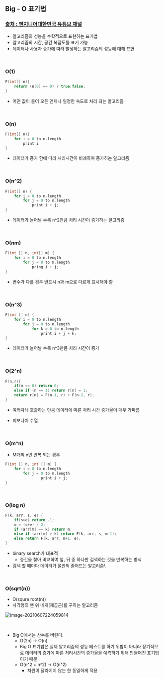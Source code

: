 ## Big - O 표기법

### [출처 : 엔지니어대한민국 유튜브 채널](https://www.youtube.com/watch?v=6Iq5iMCVsXA)

- 알고리즘의 성능을 수학적으로 표현하는 표기법
- 알고리즘의 시간, 공간 복잡도를 표기 가능
- 데이터나 사용자 증가에 따라 발생하는 알고리즘의 성능에 대해 표현

<br/>

### O(1) 

```c
F(int[] n){
    return (n[0] == 0) ? true:false;
}
```

- 어떤 값이 들어 오든 언제나 일정한 속도로 처리 되는 알고리즘

<br/>

### O(n)

```c
F(int[] n){
    for i = 0 to n.length
        print i
}
```



- 데이터가 증가 함에 따라 처리시간이 비례하여 증가하는 알고리즘

<br/>

### O(n^2)

```c
F(int[] n) {
    for i = 0 to n.length
        for j = 0 to n.length
            print i + j;
}
```

- 데이터가 늘어날 수록 n^2만큼 처리 시간이 증가하는 알고리즘

<br/>

### O(nm)

```c
F(int [] n, int[] m) {
    for i = 0 to n.length
        for j = 0 to m.length
            pring i + j;
}
```

- 변수가 다를 경우 반드시 n과 m으로 다르게 표시해야 함

<br/>

### O(n^3)

```c
F(int [] n) {
    for i = 0 to n.length
        for j = 0 to n.length
            for k = 0 to n.length
                print i + j + k;
}
```

- 데이터가 늘어날 수록 n^3만큼 처리 시간이 증가

<br/>

### O(2^n)

```c
F(n,r){
	if(n <= 0) return 0;
    else if (n == 1) return r[n] = 1;
    return r[n] = F(n-1, r) + F(n-2, r);
}
```

- 여러차례 호출하는 만큼 데이터에 따른 처리 시간 증가율이 매우 가파름

- 피보나치 수열

<br/>

### O(m^n)

- M개씩 n번 반복 되는 경우

```c
F(int [] n, int [] m) {
    for i = 0 to n.length
        for j = 0 to m.length
                print i + j;
}
```



<br/>

### O(log n)

```c
F(k, arr, s, e) {
	if(s>e) return -1;
    m = (s+e) / 2;
    if (arr[m] == k) return m;
    else if (arr[m] > k) return F(k, arr, s, m-1);
    else return F(k, arr, m+1, e);
}
```

- binary search가 대표적
  - 중간을 찾아 비교하여 앞, 뒤 중 하나만 검색하는 것을 반복하는 방식
- 검색 할 때마다 데이터가 절반씩 줄어드는 알고리즘\

<br/>

### O(sqrt(n)) 

- O(squre root(n))
- 사각형의 맨 위 네개(제곱근)를 구하는 알고리즘

![image-20210607224059814](C:\Users\zz238\TIL\Algorithm\img\sqrt)

<br/>

- Big O에서는 상수를 버린다.
  - O(2n) -> O(n)
  - Big O 표기법은 실제 알고리즘의 성능 테스트를 하기 위함이 아니라 장기적으로 데이터의 증가에 따른 처리시간의 증가율을 예측하기 위해 만들어진 표기법이기 때문
  - O(n^2 + n^2) -> O(n^2)
    - 차원이 달라지지 않는 한 동일하게 적용

<br/>



